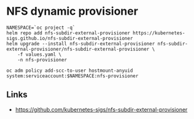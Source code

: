 # NFS dynamic provisioner

```
NAMESPACE=`oc project -q`
helm repo add nfs-subdir-external-provisioner https://kubernetes-sigs.github.io/nfs-subdir-external-provisioner
helm upgrade --install nfs-subdir-external-provisioner nfs-subdir-external-provisioner/nfs-subdir-external-provisioner \
    -f values.yaml \
    -n nfs-provisioner

oc adm policy add-scc-to-user hostmount-anyuid system:serviceaccount:$NAMESPACE:nfs-provisioner
```

## Links

- https://github.com/kubernetes-sigs/nfs-subdir-external-provisioner